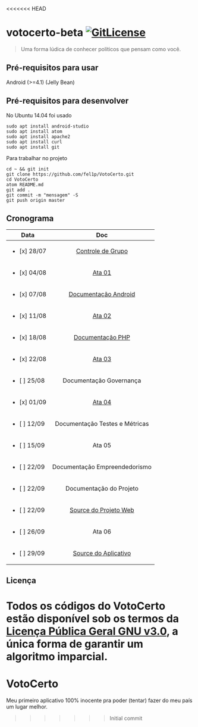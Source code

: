 <<<<<<< HEAD
# votocerto-beta [![GitLicense](https://gitlicense.com/badge/fel1p/VotoCerto)](https://gitlicense.com/license/fel1p/VotoCerto)
> Uma forma lúdica de conhecer políticos que pensam como você.

## Pré-requisitos para usar

Android (>=4.1) (Jelly Bean)

## Pré-requisitos para desenvolver

No Ubuntu 14.04 foi usado
```
sudo apt install android-studio
sudo apt install atom
sudo apt install apache2
sudo apt install curl
sudo apt install git
```
Para trabalhar no projeto
```
cd ~ && git init
git clone https://github.com/fel1p/VotoCerto.git
cd VotoCerto
atom README.md
git add .
git commit -m "mensagem" -S
git push origin master
```

## Cronograma

| Data                        | Doc               |
|-----------------------------|:-----------------:|
| <ul><li>[x] 28/07</li></ul> | <a href="/docs/20180728-controle_de_grupo.pdf">Controle de Grupo</a> |
| <ul><li>[x] 04/08</li></ul> | <a href="/docs/20180804-ata1.pdf">Ata 01</a> |
| <ul><li>[x] 07/08</li></ul> | <a href="/docs/20180807-documentacao_app.pdf">Documentação Android</a> |
| <ul><li>[x] 11/08</li></ul> | <a href="/docs/20180811-ata2.pdf">Ata 02</a> |
| <ul><li>[x] 18/08</li></ul> | <a href="/docs/20180818-documentacao_web.pdf">Documentação PHP</a> |
| <ul><li>[x] 22/08</li></ul> | <a href="/docs/20180822-ata3.pdf">Ata 03</a> |
| <ul><li>[ ] 25/08</li></ul> | Documentação Governança |
| <ul><li>[x] 01/09</li></ul> | <a href="/docs/20180901-ata4.docx">Ata 04</a> |
| <ul><li>[ ] 12/09</li></ul> | Documentação Testes e Métricas |
| <ul><li>[ ] 15/09</li></ul> | Ata 05 |
| <ul><li>[ ] 22/09</li></ul> | Documentação Empreendedorismo |
| <ul><li>[ ] 22/09</li></ul> | Documentação do Projeto |
| <ul><li>[ ] 22/09</li></ul> | <a href="web">Source do Projeto Web</a> |
| <ul><li>[ ] 26/09</li></ul> | Ata 06 |
| <ul><li>[ ] 29/09</li></ul> | <a href="apk">Source do Aplicativo</a> |

## Licença

Todos os códigos do VotoCerto estão disponível sob os termos da <a href="LICENSE">Licença Pública Geral GNU v3.0</a>,
a única forma de garantir um algoritmo imparcial.
=======
# VotoCerto

Meu primeiro aplicativo 100% inocente pra poder (tentar) fazer do meu país um lugar melhor.
>>>>>>> Initial commit
